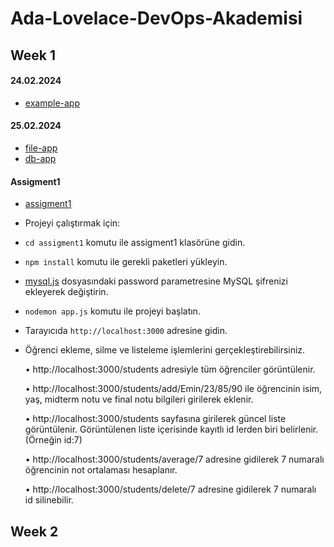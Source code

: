 # Ada-Lovelace-DevOps-Akademisi

## Week 1
#### 24.02.2024
- [example-app](example-app)

#### 25.02.2024
- [file-app](file-app)
- [db-app](db-app)

#### Assigment1
- [assigment1](assigment1)

- Projeyi çalıştırmak için:
- `cd assigment1` komutu ile assigment1 klasörüne gidin.
- `npm install` komutu ile gerekli paketleri yükleyin.
- [mysql.js](./assigment1/helper/mysql/mysql.js) dosyasındaki password parametresine MySQL şifrenizi ekleyerek değiştirin.
- `nodemon app.js` komutu ile projeyi başlatın.
- Tarayıcıda `http://localhost:3000` adresine gidin.
- Öğrenci ekleme, silme ve listeleme işlemlerini gerçekleştirebilirsiniz.

    •	http://localhost:3000/students adresiyle tüm öğrenciler görüntülenir.

    •	http://localhost:3000/students/add/Emin/23/85/90 ile öğrencinin isim, yaş, midterm notu ve final notu bilgileri girilerek eklenir.

    •	http://localhost:3000/students sayfasına girilerek güncel liste görüntülenir. Görüntülenen liste içerisinde kayıtlı id lerden biri belirlenir. (Örneğin id:7)

    •	http://localhost:3000/students/average/7 adresine gidilerek 7 numaralı öğrencinin not ortalaması hesaplanır.

    •	http://localhost:3000/students/delete/7 adresine gidilerek 7 numaralı id silinebilir.

## Week 2
#### 